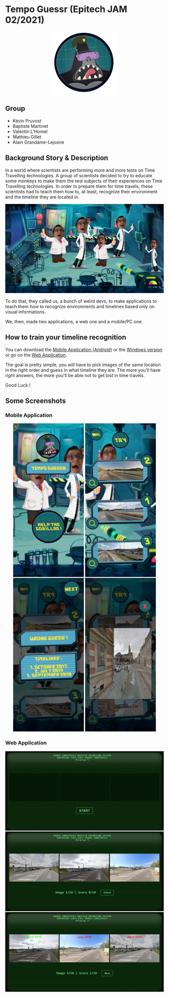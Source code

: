 # Tempo Guessr (Epitech JAM 02/2021)

<p align="center">
  <img src="https://github.com/kevinpruvost/TempoGuessr/blob/master/Resources/gorille.png">
</p>

## Group

* Kévin Pruvost
* Baptiste Martinet
* Valentin L'Homel
* Mathieu Gillet
* Alain Grandame-Lejosne

## Background Story & Description

In a world where scientists are performing more and more tests on Time Travelling technologies. A group of scientists decided to try to educate
some monkeys to make them the test subjects of their experiences on Time Travelling technologies.
In order to prepare them for time travels, these scientists had to teach them how to, at least, recognize their environment and the timeline they are located in.

<p align="center">
  <img src="https://github.com/kevinpruvost/TempoGuessr/blob/master/Resources/lab_but_archi.jpg">
</p>

To do that, they called us, a bunch of weird devs, to make applications to teach them how to recognize environments and timelines based only on visual informations.

We, then, made two applications, a web one and a mobile/PC one.

## How to train your timeline recognition

You can download the [Mobile Application (Android)](https://github.com/kevinpruvost/TempoGuessr/blob/master/Builds/final.apk) or the [Windows version](https://github.com/kevinpruvost/TempoGuessr/blob/master/Builds/TempoGuessr_Windows.rar) or go on the [Web Application](https://baptistemartinet.github.io/TempoGuessr/).

The goal is pretty simple, you will have to pick images of the same location in the right order and guess in what timeline they are.
The more you'll have right answers, the more you'll be able not to get lost in time travels.

Good Luck !

## Some Screenshots

### Mobile Application

<p align="center" display="align-block">
  <img src="https://github.com/kevinpruvost/TempoGuessr/blob/master/Screenshots/mobile_1.jpg" width=225>
  <img src="https://github.com/kevinpruvost/TempoGuessr/blob/master/Screenshots/mobile_2.jpg" width=225>
  <img src="https://github.com/kevinpruvost/TempoGuessr/blob/master/Screenshots/mobile_3.jpg" width=225>
  <img src="https://github.com/kevinpruvost/TempoGuessr/blob/master/Screenshots/mobile_4.jpg" width=225>
</p>

### Web Application

<p align="center">
  <img src="https://github.com/kevinpruvost/TempoGuessr/blob/master/Screenshots/web_1.png" width=675>
  <img src="https://github.com/kevinpruvost/TempoGuessr/blob/master/Screenshots/web_2.png" width=675>
  <img src="https://github.com/kevinpruvost/TempoGuessr/blob/master/Screenshots/web_3.png" width=675>
</p>
